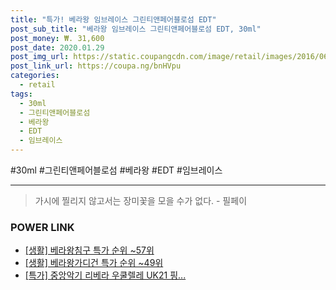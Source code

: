 ```yaml
--- 
title: "특가! 베라왕 임브레이스 그린티앤페어블로섬 EDT" 
post_sub_title: "베라왕 임브레이스 그린티앤페어블로섬 EDT, 30ml" 
post_money: ₩. 31,600 
post_date: 2020.01.29 
post_img_url: https://static.coupangcdn.com/image/retail/images/2016/06/03/16/5/a0134017-65d3-441c-9a75-2919f1491db2.jpg 
post_link_url: https://coupa.ng/bnHVpu 
categories: 
  - retail 
tags: 
  - 30ml 
  - 그린티앤페어블로섬 
  - 베라왕 
  - EDT 
  - 임브레이스 
--- 
```

  #30ml #그린티앤페어블로섬 #베라왕 #EDT #임브레이스 
<hr> 

> 가시에 찔리지 않고서는 장미꽃을 모을 수가 없다. - 필페이 


### POWER LINK

* <a href="https://blog.naver.com/sakai111/221785289144" target="_blank"> [생활] 베라왕침구 특가 순위 ~57위</a>
* <a href="https://blog.naver.com/sakai111/221783307606" target="_blank"> [생활] 베라왕가디건 특가 순위 ~49위</a>
* <a href="https://blog.naver.com/sakai111/221786241086" target="_blank">[특가] 중앙악기 리베라 우쿨렐레 UK21 핑...</a>
